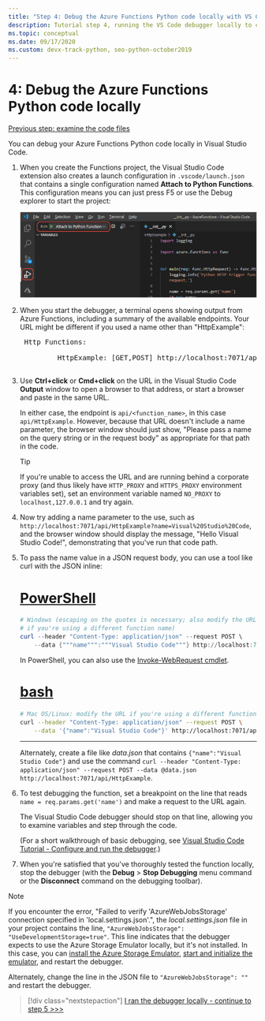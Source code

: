```yaml
---
title: "Step 4: Debug the Azure Functions Python code locally with VS Code"
description: Tutorial step 4, running the VS Code debugger locally to check your Python code.
ms.topic: conceptual
ms.date: 09/17/2020
ms.custom: devx-track-python, seo-python-october2019
---
```


# 4: Debug the Azure Functions Python code locally

[Previous step: examine the code files](tutorial-vs-code-serverless-python-03.md)

You can debug your Azure Functions Python code locally in Visual Studio Code.

1. When you create the Functions project, the Visual Studio Code extension also creates a launch configuration in `.vscode/launch.json` that contains a single configuration named **Attach to Python Functions**. This configuration means you can just press F5 or use the Debug explorer to start the project:

    ![Configuration for Debug explorer to start a Python project](media/tutorial-vs-code-serverless-python/configuration-to-start-a-python-project-for-debugging.png)

1. When you start the debugger, a terminal opens showing output from Azure Functions, including a summary of the available endpoints. Your URL might be different if you used a name other than "HttpExample":

    <pre>
    Http Functions:

            HttpExample: [GET,POST] http://localhost:7071/api/HttpExample
    </pre>

1. Use **Ctrl+click** or **Cmd+click** on the URL in the Visual Studio Code **Output** window to open a browser to that address, or start a browser and paste in the same URL.

    In either case, the endpoint is `api/<function_name>`, in this case `api/HttpExample`. However, because that URL doesn't include a name parameter, the browser window should just show, "Please pass a name on the query string or in the request body" as appropriate for that path in the code.

    > [!TIP]
    > If you're unable to access the URL and are running behind a corporate proxy (and thus likely have `HTTP_PROXY` and `HTTPS_PROXY` environment variables set), set an environment variable named `NO_PROXY` to `localhost,127.0.0.1` and try again.

1. Now try adding a name parameter to the use, such as `http://localhost:7071/api/HttpExample?name=Visual%20Studio%20Code`, and the browser window should display the message, "Hello Visual Studio Code!", demonstrating that you've run that code path.

1. To pass the name value in a JSON request body, you can use a tool like curl with the JSON inline:

    # [PowerShell](#tab/powershell)

    ```powershell
    # Windows (escaping on the quotes is necessary; also modify the URL
    # if you're using a different function name)
    curl --header "Content-Type: application/json" --request POST \
        --data {"""name""":"""Visual Studio Code"""} http://localhost:7071/api/HttpExample
    ```

    In PowerShell, you can also use the [Invoke-WebRequest cmdlet](/powershell/module/microsoft.powershell.utility/invoke-webrequest?view=powershell-6).

    # [bash](#tab/bash)

    ```bash
    # Mac OS/Linux: modify the URL if you're using a different function name
    curl --header "Content-Type: application/json" --request POST \
        --data '{"name":"Visual Studio Code"}' http://localhost:7071/api/HttpExample
    ```

    ---

    Alternately, create a file like *data.json* that contains `{"name":"Visual Studio Code"}` and use the command `curl --header "Content-Type: application/json" --request POST --data @data.json http://localhost:7071/api/HttpExample`.

1. To test debugging the function, set a breakpoint on the line that reads `name = req.params.get('name')` and make a request to the URL again.

    The Visual Studio Code debugger should stop on that line, allowing you to examine variables and step through the code.

    (For a short walkthrough of basic debugging, see [Visual Studio Code Tutorial - Configure and run the debugger](https://code.visualstudio.com/docs/python/python-tutorial#configure-and-run-the-debugger).)

1. When you're satisfied that you've thoroughly tested the function locally, stop the debugger (with the **Debug** > **Stop Debugging** menu command or the **Disconnect** command on the debugging toolbar).

> [!NOTE]
> If you encounter the error, "Failed to verify 'AzureWebJobsStorage' connection specified in 'local.settings.json'.", the *local.settings.json* file in your project contains the line, `"AzureWebJobsStorage": "UseDevelopmentStorage=true"`. This line indicates that the debugger expects to use the Azure Storage Emulator locally, but it's not installed. In this case, you can [install the Azure Storage Emulator](/azure/storage/common/storage-use-emulator#get-the-storage-emulator), [start and initialize the emulator](/azure/storage/common/storage-use-emulator#start-and-initialize-the-storage-emulator), and restart the debugger.
>
> Alternately, change the line in the JSON file to `"AzureWebJobsStorage": ""` and restart the debugger.

> [!div class="nextstepaction"]
> [I ran the debugger locally - continue to step 5 >>>](tutorial-vs-code-serverless-python-05.md)

